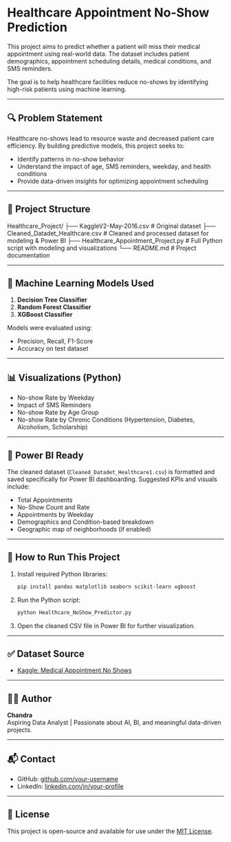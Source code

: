 # Healthcare Appointment No-Show Prediction

This project aims to predict whether a patient will miss their medical appointment using real-world data. The dataset includes patient demographics, appointment scheduling details, medical conditions, and SMS reminders. 

The goal is to help healthcare facilities reduce no-shows by identifying high-risk patients using machine learning.

---

## 🔍 Problem Statement

Healthcare no-shows lead to resource waste and decreased patient care efficiency. By building predictive models, this project seeks to:

- Identify patterns in no-show behavior
- Understand the impact of age, SMS reminders, weekday, and health conditions
- Provide data-driven insights for optimizing appointment scheduling

---

## 📂 Project Structure
Healthcare_Project/
├── KaggleV2-May-2016.csv # Original dataset
├── Cleaned_Datadet_Healthcare.csv # Cleaned and processed dataset for modeling & Power BI
├── Healthcare_Appointment_Project.py # Full Python script with modeling and visualizations
└── README.md # Project documentation

---

## 🧪 Machine Learning Models Used

1. **Decision Tree Classifier**
2. **Random Forest Classifier**
3. **XGBoost Classifier**

Models were evaluated using:
- Precision, Recall, F1-Score
- Accuracy on test dataset

---

## 📊 Visualizations (Python)

- No-show Rate by Weekday
- Impact of SMS Reminders
- No-show Rate by Age Group
- No-show Rate by Chronic Conditions (Hypertension, Diabetes, Alcoholism, Scholarship)

---

## 💼 Power BI Ready

The cleaned dataset (`Cleaned_Datadet_Healthcare1.csv`) is formatted and saved specifically for Power BI dashboarding. Suggested KPIs and visuals include:

- Total Appointments
- No-Show Count and Rate
- Appointments by Weekday
- Demographics and Condition-based breakdown
- Geographic map of neighborhoods (if enabled)

---

## 🚀 How to Run This Project

1. Install required Python libraries:
    ```bash
    pip install pandas matplotlib seaborn scikit-learn xgboost
    ```

2. Run the Python script:
    ```bash
    python Healthcare_NoShow_Predictor.py
    ```

3. Open the cleaned CSV file in Power BI for further visualization.

---

## ✅ Dataset Source

- [Kaggle: Medical Appointment No Shows](https://www.kaggle.com/datasets/joniarroba/noshowappointments)

---

## 🙋‍♂️ Author

**Chandra**  
Aspiring Data Analyst | Passionate about AI, BI, and meaningful data-driven projects.

---

## 📬 Contact

- GitHub: [github.com/your-username](https://github.com/cppachoriya)
- LinkedIn: [linkedin.com/in/your-profile](www.linkedin.com/in/chandra-prakash-pachoriya)

---

## 📌 License

This project is open-source and available for use under the [MIT License](LICENSE).
